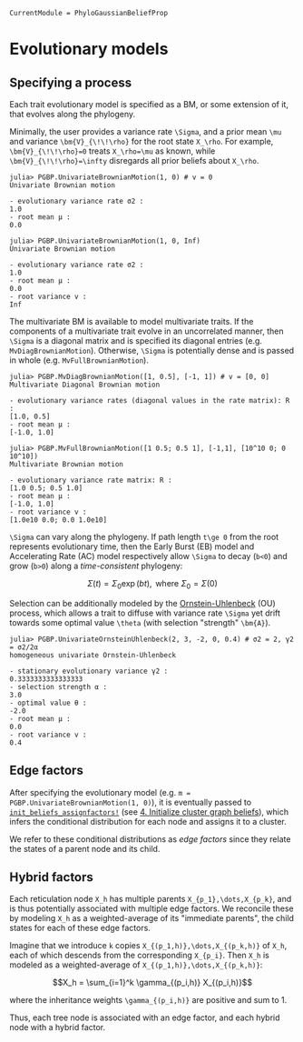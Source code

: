 ```@meta
CurrentModule = PhyloGaussianBeliefProp
```

# Evolutionary models
## Specifying a process
Each trait evolutionary model is specified as a BM, or some extension of it,
that evolves along the phylogeny.

Minimally, the user provides a variance rate ``\Sigma``, and a prior mean
``\mu`` and variance ``\bm{V}_{\!\!\rho}`` for the root state ``X_\rho``.
For example, ``\bm{V}_{\!\!\rho}=0`` treats ``X_\rho=\mu`` as known, while
``\bm{V}_{\!\!\rho}=\infty`` disregards all prior beliefs about ``X_\rho``.
```@jldoctest evolutionary_models; setup = :(using PhyloGaussianBeliefProp; const PGBP = PhyloGaussianBeliefProp)
julia> PGBP.UnivariateBrownianMotion(1, 0) # v = 0
Univariate Brownian motion

- evolutionary variance rate σ2 :
1.0
- root mean μ :
0.0

julia> PGBP.UnivariateBrownianMotion(1, 0, Inf)
Univariate Brownian motion

- evolutionary variance rate σ2 :
1.0
- root mean μ :
0.0
- root variance v :
Inf
```

The multivariate BM is available to model multivariate traits.
If the components of a multivariate trait evolve in an uncorrelated manner,
then ``\Sigma`` is a diagonal matrix and is specified its diagonal entries
(e.g. `MvDiagBrownianMotion`). Otherwise, ``\Sigma`` is potentially dense and
is passed in whole (e.g. `MvFullBrownianMotion`).
```@jldoctest evolutionary_models
julia> PGBP.MvDiagBrownianMotion([1, 0.5], [-1, 1]) # v = [0, 0]
Multivariate Diagonal Brownian motion

- evolutionary variance rates (diagonal values in the rate matrix): R :
[1.0, 0.5]
- root mean μ :
[-1.0, 1.0]

julia> PGBP.MvFullBrownianMotion([1 0.5; 0.5 1], [-1,1], [10^10 0; 0 10^10])
Multivariate Brownian motion

- evolutionary variance rate matrix: R :
[1.0 0.5; 0.5 1.0]
- root mean μ :
[-1.0, 1.0]
- root variance v :
[1.0e10 0.0; 0.0 1.0e10]
```

``\Sigma`` can vary along the phylogeny. If path length ``t\ge 0`` from the root
represents evolutionary time, then the Early Burst (EB) model and Accelerating
Rate (AC) model respectively allow ``\Sigma`` to decay (``b<0``) and grow
(``b>0``) along a *time-consistent* phylogeny:
```math
\Sigma(t) = \Sigma_0\exp(bt), \text{ where } \Sigma_0 = \Sigma(0)
```

Selection can be additionally modeled by the
[Ornstein-Uhlenbeck](https://en.wikipedia.org/wiki/Ornstein–Uhlenbeck_process)
(OU) process, which allows a trait to diffuse with variance rate ``\Sigma`` yet
drift towards some optimal value ``\theta`` (with selection "strength"
``\bm{A}``).
```@jldoctest evolutionary_models
julia> PGBP.UnivariateOrnsteinUhlenbeck(2, 3, -2, 0, 0.4) # σ2 = 2, γ2 = σ2/2α
homogeneous univariate Ornstein-Uhlenbeck

- stationary evolutionary variance γ2 :
0.3333333333333333
- selection strength α :
3.0
- optimal value θ :
-2.0
- root mean μ :
0.0
- root variance v :
0.4
```

## Edge factors
After specifying the evolutionary model
(e.g. `m = PGBP.UnivariateBrownianMotion(1, 0)`), it is eventually passed to
[`init_beliefs_assignfactors!`](@ref)
(see [4\. Initialize cluster graph beliefs](@ref)), which infers the conditional
distribution for each node and assigns it to a cluster.

We refer to these conditional distributions as *edge factors* since they relate
the states of a parent node and its child.

## Hybrid factors
Each reticulation node ``X_h`` has multiple parents ``X_{p_1},\dots,X_{p_k}``,
and is thus potentially associated with multiple edge factors.
We reconcile these by modeling ``X_h`` as a weighted-average of its
"immediate parents", the child states for each of these edge factors.

Imagine that we introduce ``k`` copies ``X_{(p_1,h)},\dots,X_{(p_k,h)}`` of
``X_h``, each of which descends from the corresponding ``X_{p_i}``. Then ``X_h``
is modeled as a weighted-average of ``X_{(p_1,h)},\dots,X_{(p_k,h)}``:
```math
X_h = \sum_{i=1}^k \gamma_{(p_i,h)} X_{(p_i,h)}
```
where the inheritance weights ``\gamma_{(p_i,h)}`` are positive and sum to 1.

Thus, each tree node is associated with an edge factor, and each hybrid node
with a hybrid factor.